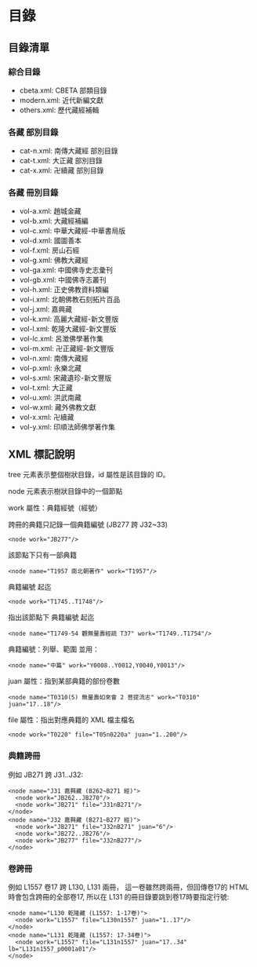# 目錄

## 目錄清單

### 綜合目錄

* cbeta.xml: CBETA 部類目錄
* modern.xml: 近代新編文獻
* others.xml: 歷代藏經補輯

### 各藏 部別目錄

* cat-n.xml: 南傳大藏經 部別目錄
* cat-t.xml: 大正藏 部別目錄
* cat-x.xml: 卍續藏 部別目錄

### 各藏 冊別目錄

* vol-a.xml: 趙城金藏
* vol-b.xml: 大藏經補編
* vol-c.xml: 中華大藏經-中華書局版
* vol-d.xml: 國圖善本
* vol-f.xml: 房山石經
* vol-g.xml: 佛教大藏經
* vol-ga.xml: 中國佛寺史志彙刊
* vol-gb.xml: 中國佛寺志叢刊
* vol-h.xml: 正史佛教資料類編
* vol-i.xml: 北朝佛教石刻拓片百品
* vol-j.xml: 嘉興藏
* vol-k.xml: 高麗大藏經-新文豐版
* vol-l.xml: 乾隆大藏經-新文豐版
* vol-lc.xml: 呂澂佛學著作集
* vol-m.xml: 卍正藏經-新文豐版
* vol-n.xml: 南傳大藏經
* vol-p.xml: 永樂北藏
* vol-s.xml: 宋藏遺珍-新文豐版
* vol-t.xml: 大正藏
* vol-u.xml: 洪武南藏
* vol-w.xml: 藏外佛教文獻
* vol-x.xml: 卍續藏
* vol-y.xml: 印順法師佛學著作集

## XML 標記說明

tree 元素表示整個樹狀目錄，id 屬性是該目錄的 ID。

node 元素表示樹狀目錄中的一個節點

work 屬性：典籍經號（經號）

跨冊的典籍只記錄一個典籍編號 (JB277 跨 J32~33)

    <node work="JB277"/>

該節點下只有一部典籍

    <node name="T1957 南北朝著作" work="T1957"/>

典籍編號 起迄

    <node work="T1745..T1748"/>

指出該節點下 典籍編號 起迄

    <node name="T1749-54 觀無量壽經疏 T37" work="T1749..T1754"/>

典籍編號：列舉、範圍 並用：

    <node name="中篇" work="Y0008..Y0012,Y0040,Y0013"/>

juan 屬性：指到某部典籍的部份卷數

    <node name="T0310(5) 無量壽如來會 2 菩提流志" work="T0310" juan="17..18"/>

file 屬性：指出對應典籍的 XML 檔主檔名

    <node work="T0220" file="T05n0220a" juan="1..200"/>

### 典籍跨冊

例如 JB271 跨 J31..J32:

    <node name="J31 嘉興藏 (B262~B271 經)">
      <node work="JB262..JB270"/>
      <node work="JB271" file="J31nB271"/>
    </node>
    <node name="J32 嘉興藏 (B271~B277 經)">
      <node work="JB271" file="J32nB271" juan="6"/>
      <node work="JB272..JB276"/>
      <node work="JB277" file="J32nB277"/>
    </node>

### 卷跨冊

例如 L1557 卷17 跨 L130, L131 兩冊，
這一卷雖然跨兩冊，但回傳卷17的 HTML 時會包含跨冊的全部卷17,
所以在 L131 的冊目錄要跳到卷17時要指定行號:

    <node name="L130 乾隆藏 (L1557: 1-17卷)">
      <node work="L1557" file="L130n1557" juan="1..17"/>
    </node>
    <node name="L131 乾隆藏 (L1557: 17-34卷)">
      <node work="L1557" file="L131n1557" juan="17..34" lb="L131n1557_p0001a01"/>
    </node>

